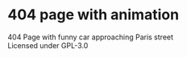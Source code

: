 # 404 page with animation
404 Page with funny car approaching Paris street\
Licensed under GPL-3.0 
